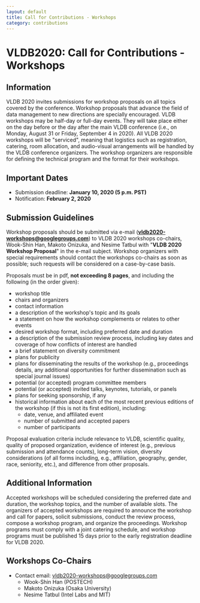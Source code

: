 ```yaml
---
layout: default
title: Call for Contributions - Workshops
category: contributions
---
```


# VLDB2020: Call for Contributions - Workshops

## Information

VLDB 2020 invites submissions for workshop proposals on all topics covered by the conference. Workshop proposals that advance the field of data management to new directions are specially encouraged. VLDB workshops may be half-day or full-day events. They will take place either on the day before or the day after the main VLDB conference (i.e., on Monday, August 31 or Friday, September 4 in 2020).
All VLDB 2020 workshops will be "serviced", meaning that logistics such as registration, catering, room allocation, and audio-visual arrangements will be handled by the VLDB conference organizers. The workshop organizers are responsible for defining the technical program and the format for their workshops.

## Important Dates

* Submission deadline: **January 10, 2020 (5 p.m. PST)**
* Notification: **February 2, 2020**

## Submission Guidelines

Workshop proposals should be submitted via e-mail (**[vldb2020-workshops@googlegroups.com](mailto:vldb2020-workshops@googlegroups.com)**) to VLDB 2020 workshops co-chairs, Wook-Shin Han, Makoto Onizuka, and Nesime Tatbul with "**VLDB 2020 Workshop Proposal**" in the e-mail subject. Workshop organizers with special requirements should contact the workshops co-chairs as soon as possible; such requests will be considered on a case-by-case basis.

Proposals must be in pdf, **not exceeding 8 pages**, and including the following (in the order given):
* workshop title
* chairs and organizers
* contact information
* a description of the workshop's topic and its goals
* a statement on how the workshop complements or relates to other events
* desired workshop format, including preferred date and duration
* a description of the submission review process, including key dates and coverage of how conflicts of interest are handled
* a brief statement on diversity commitment
* plans for publicity
* plans for disseminating the results of the workshop (e.g., proceedings details, any additional opportunities for further dissemination such as special journal issues)
* potential (or accepted) program committee members
* potential (or accepted) invited talks, keynotes, tutorials, or panels
* plans for seeking sponsorship, if any
* historical information about each of the most recent previous editions of the workshop (if this is not its first edition), including:
    * date, venue, and affiliated event
    * number of submitted and accepted papers
    * number of participants

Proposal evaluation criteria include relevance to VLDB, scientific quality, quality of proposed organization, evidence of interest (e.g., previous submission and attendance counts), long-term vision, diversity considerations (of all forms including, e.g., affiliation, geography, gender, race, seniority, etc.), and difference from other proposals.

## Additional Information

Accepted workshops will be scheduled considering the preferred date and duration, the workshop topics, and the number of available slots.
The organizers of accepted workshops are required to announce the workshop and call for papers, solicit submissions, conduct the review process, compose a workshop program, and organize the proceedings. Workshop programs must comply with a joint catering schedule, and workshop programs must be published 15 days prior to the early registration deadline for VLDB 2020.

## Workshops Co-Chairs

* Contact email: [vldb2020-workshops@googlegroups.com](mailto:vldb2020-workshops@googlegroups.com)
   * Wook-Shin Han (POSTECH)
   * Makoto Onizuka (Osaka University)
   * Nesime Tatbul (Intel Labs and MIT)
   